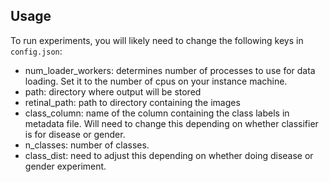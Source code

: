## Usage

To run experiments, you will likely need to change the following keys in `config.json`:

+ num_loader_workers: determines number of processes to use for data loading. Set it to the number of cpus on your instance machine.
+ path: directory where output will be stored
+ retinal_path: path to directory containing the images
+ class_column: name of the column containing the class labels in metadata file. Will need to change this depending on whether classifier is for disease or gender.
+ n_classes: number of classes.
+ class_dist: need to adjust this depending on whether doing disease or gender experiment.
